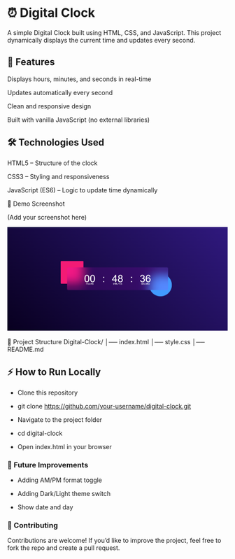 # ⏰ Digital Clock

A simple Digital Clock built using HTML, CSS, and JavaScript.
This project dynamically displays the current time and updates every second.

## 🚀 Features

Displays hours, minutes, and seconds in real-time

Updates automatically every second

Clean and responsive design

Built with vanilla JavaScript (no external libraries)

## 🛠️ Technologies Used

HTML5 – Structure of the clock

CSS3 – Styling and responsiveness

JavaScript (ES6) – Logic to update time dynamically

📸 Demo Screenshot

(Add your screenshot here)

![Digital Clock Screenshot](./clock.png)

📂 Project Structure
Digital-Clock/
│── index.html
│── style.css
│── README.md

## ⚡ How to Run Locally

- Clone this repository

- git clone https://github.com/your-username/digital-clock.git

- Navigate to the project folder

- cd digital-clock

- Open index.html in your browser

### 🎯 Future Improvements

- Adding AM/PM format toggle

- Adding Dark/Light theme switch

- Show date and day

### 🤝 Contributing

Contributions are welcome! If you’d like to improve the project, feel free to fork the repo and create a pull request.
